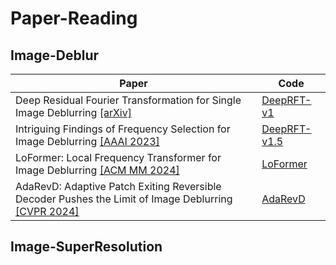 # Paper-Reading

## Image-Deblur

| Paper | Code |
| - | - | 
| Deep Residual Fourier Transformation for Single Image Deblurring [[arXiv]](https://arxiv.org/abs/2111.11745v1)                        | [DeepRFT-v1](https://github.com/INVOKERer/DeepRFT) |
| Intriguing Findings of Frequency Selection for Image Deblurring [[AAAI 2023]](https://ojs.aaai.org/index.php/AAAI/article/view/25281) | [DeepRFT-v1.5](https://github.com/INVOKERer/DeepRFT/tree/AAAI2023) |
| LoFormer: Local Frequency Transformer for Image Deblurring [[ACM MM 2024]](https://arxiv.org/abs/2407.16993)                             | [LoFormer](https://github.com/INVOKERer/LoFormer) |
| AdaRevD: Adaptive Patch Exiting Reversible Decoder Pushes the Limit of Image Deblurring [[CVPR 2024]](https://arxiv.org/abs/2406.09135)  | [AdaRevD](https://github.com/INVOKERer/AdaRevD) |

## Image-SuperResolution
